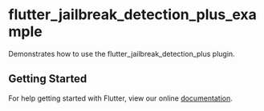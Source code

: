 # flutter_jailbreak_detection_plus_example

Demonstrates how to use the flutter_jailbreak_detection_plus plugin.

## Getting Started

For help getting started with Flutter, view our online
[documentation](https://flutter.io/).
